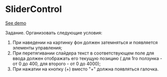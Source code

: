 # SliderControl

[See demo](https://kanistra50.github.io/SliderControl/)

Задание.
Организовать следующие условия:
1) При наведении на картинку фон должен затемняться и появляется 
элементы управления;
2) При перетягивании слайдера текст в соответствующем поле для ввода 
должен отображать его текущую позицию ( для 1го ползунка - от 0 до 400, 
для второго - от 0 до 4000);
3) При нажатии на кнопку (+) вместо "+" должна появляться галочка.
